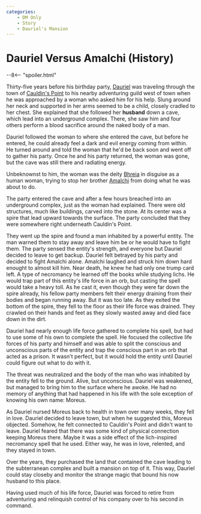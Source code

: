 ```yaml
---
categories:
    - DM Only
    - Story
    - Dauriel's Mansion
---
```

# Dauriel Versus Amalchi (History)

--8<-- "spoiler.html"

Thirty-five years before his birthday party, [Dauriel](../../npcs/dauriel-aldarion.md) was traveling through the town of [Cauldin's Point](../../../../geography/settlements/cauldins-point.md) to his nearby adventuring guild west of town when he was approached by a woman who asked him for his help. Slung around her neck and supported in her arms seemed to be a child, closely cradled to her chest. She explained that she followed her **husband** down a cave, which lead into an underground complex. There, she saw him and four others perform a blood sacrifice around the naked body of a man.

Dauriel followed the woman to where she entered the cave, but before he entered, he could already feel a dark and evil energy coming from within. He turned around and told the woman that he'd be back soon and went off to gather his party. Once he and his party returned, the woman was gone, but the cave was still there and radiating energy.

Unbeknownst to him, the woman was the deity [Bhreia](../../../../deities/bhreia.md) in disguise as a human woman, trying to stop her brother [Amalchi](../../../../deities/amalchi.md) from doing what he was about to do.

The party entered the cave and after a few hours breached into an underground complex, just as the woman had explained. There were old structures, much like buildings, carved into the stone. At its center was a spire that lead upward towards the surface. The party concluded that they were somewhere right underneath Cauldin's Point.

They went up the spire and found a man inhabited by a powerful entity. The man warned them to stay away and leave him be or he would have to fight them. The party sensed the entity's strength, and everyone but Dauriel decided to leave to get backup. Dauriel felt betrayed by his party and decided to fight Amalchi alone. Amalchi laughed and struck him down hard enought to almost kill him. Near death, he knew he had only one trump card left. A type of necromancy he learned off the books while studying lichs. He would trap part of this entity's life force in an orb, but casting the spell would take a heavy toll. As he cast it, even though they were far down the spire already, his fellow party members felt their energy draining from their bodies and began running away. But it was too late. As they exited the bottom of the spire, they fell to the floor as their life force was drained. They crawled on their hands and feet as they slowly wasted away and died face down in the dirt.

Dauriel had nearly enough life force gathered to complete his spell, but had to use some of his own to complete the spell. He focused the collective life forces of his party and himself and was able to split the conscious and unconscious parts of the entity and trap the conscious part in an orb that acted as a prison. It wasn't perfect, but it would hold the entity until Dauriel could figure out what to do with it.

The threat was neutralized and the body of the man who was inhabited by the entity fell to the ground. Alive, but unconscious. Dauriel was weakened, but managed to bring him to the surface where he awoke. He had no memory of anything that had happened in his life with the sole exception of knowing his own name: Moreus.

As Dauriel nursed Moreus back to health in town over many weeks, they fell in love. Dauriel decided to leave town, but when he suggested this, Moreus objected. Somehow, he felt connected to Cauldin's Point and didn't want to leave. Dauriel feared that there was some kind of physical connection keeping Moreus there. Maybe it was a side effect of the lich-inspired necromancy spell that he used. Either way, he was in love, relented, and they stayed in town.

Over the years, they purchased the land that contained the cave leading to the subterranean complex and built a mansion on top of it. This way, Dauriel could stay closeby and monitor the strange magic that bound his now husband to this place.

Having used much of his life force, Dauriel was forced to retire from adventuring and relinquish control of his company over to his second in command.